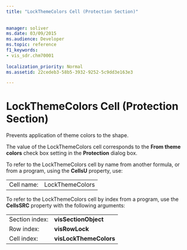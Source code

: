 ```yaml
---
title: "LockThemeColors Cell (Protection Section)"
 
 
manager: soliver
ms.date: 03/09/2015
ms.audience: Developer
ms.topic: reference
f1_keywords:
- vis_sdr.chm70001
 
localization_priority: Normal
ms.assetid: 22cedeb3-58b5-3932-9252-5c9dd3e163e3

---
```


# LockThemeColors Cell (Protection Section)

Prevents application of theme colors to the shape. 
  
The value of the LockThemeColors cell corresponds to the **From theme colors** check box setting in the **Protection** dialog box. 
  
To refer to the LockThemeColors cell by name from another formula, or from a program, using the **CellsU** property, use: 
  
|||
|:-----|:-----|
|Cell name:  <br/> |LockThemeColors  <br/> |
   
To refer to the LockThemeColors cell by index from a program, use the **CellsSRC** property with the following arguments: 
  
|||
|:-----|:-----|
|Section index:  <br/> |**visSectionObject** <br/> |
|Row index:  <br/> |**visRowLock** <br/> |
|Cell index:  <br/> |**visLockThemeColors** <br/> |
   

